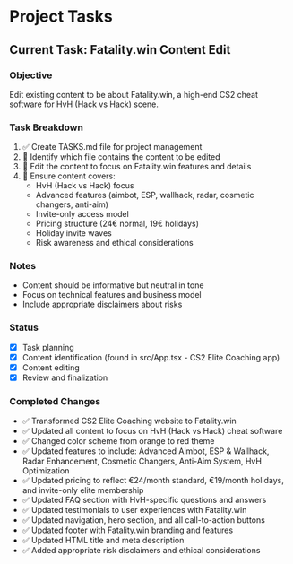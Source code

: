 # Project Tasks

## Current Task: Fatality.win Content Edit

### Objective
Edit existing content to be about Fatality.win, a high-end CS2 cheat software for HvH (Hack vs Hack) scene.

### Task Breakdown
1. ✅ Create TASKS.md file for project management
2. 🔄 Identify which file contains the content to be edited
3. 🔄 Edit the content to focus on Fatality.win features and details
4. 🔄 Ensure content covers:
   - HvH (Hack vs Hack) focus
   - Advanced features (aimbot, ESP, wallhack, radar, cosmetic changers, anti-aim)
   - Invite-only access model
   - Pricing structure (24€ normal, 19€ holidays)
   - Holiday invite waves
   - Risk awareness and ethical considerations

### Notes
- Content should be informative but neutral in tone
- Focus on technical features and business model
- Include appropriate disclaimers about risks

### Status
- [x] Task planning
- [x] Content identification (found in src/App.tsx - CS2 Elite Coaching app)
- [x] Content editing
- [x] Review and finalization

### Completed Changes
- ✅ Transformed CS2 Elite Coaching website to Fatality.win
- ✅ Updated all content to focus on HvH (Hack vs Hack) cheat software
- ✅ Changed color scheme from orange to red theme
- ✅ Updated features to include: Advanced Aimbot, ESP & Wallhack, Radar Enhancement, Cosmetic Changers, Anti-Aim System, HvH Optimization
- ✅ Updated pricing to reflect €24/month standard, €19/month holidays, and invite-only elite membership
- ✅ Updated FAQ section with HvH-specific questions and answers
- ✅ Updated testimonials to user experiences with Fatality.win
- ✅ Updated navigation, hero section, and all call-to-action buttons
- ✅ Updated footer with Fatality.win branding and features
- ✅ Updated HTML title and meta description
- ✅ Added appropriate risk disclaimers and ethical considerations 